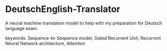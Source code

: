 # DeutschEnglish-Translator
A neural machine translation model to help with my preparation for Deutsch language exam.

keywords: Sequence-to-Sequence model, Gated Recurrent Unit, Recurrent Neural Network architecture, Attention
